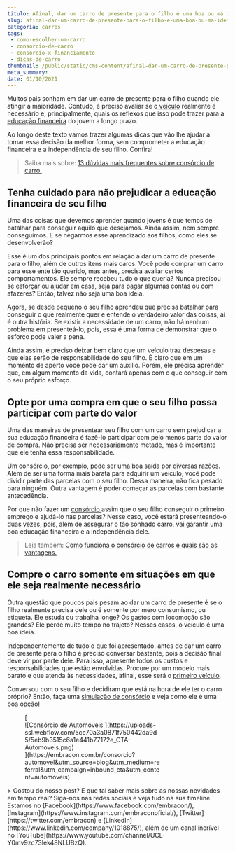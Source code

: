 ```yaml
---
titulo: Afinal, dar um carro de presente para o filho é uma boa ou má ideia?
slug: afinal-dar-um-carro-de-presente-para-o-filho-e-uma-boa-ou-ma-ideia
categoria: carros
tags:
 - como-escolher-um-carro
 - consorcio-de-carro
 - consorcio-x-financiamento
 - dicas-de-carro
thumbnail: /public/static/cms-content/afinal-dar-um-carro-de-presente-para-o-filho-e-uma-boa-ou-ma-ideia.jpeg
meta_summary: 
date: 01/10/2021
---
```

Muitos pais sonham em dar um carro de presente para o filho quando ele atingir a maioridade. Contudo, é preciso avaliar se o[ veículo](https://www.embracon.com.br/consorcio-de-carros) realmente é necessário e, principalmente, quais os reflexos que isso pode trazer para a [educação financeira](https://www.embracon.com.br/blog/entenda-a-importancia-da-educacao-financeira-na-sua-vida) do jovem a longo prazo.

Ao longo deste texto vamos trazer algumas dicas que vão lhe ajudar a tomar essa decisão da melhor forma, sem comprometer a educação financeira e a independência de seu filho. Confira!

> Saiba mais sobre: [13 dúvidas mais frequentes sobre consórcio de carro.](https://www.embracon.com.br/blog/duvidas-frequentes-consorcio-de-carro)

Tenha cuidado para não prejudicar a educação financeira de seu filho
--------------------------------------------------------------------

Uma das coisas que devemos aprender quando jovens é que temos de batalhar para conseguir aquilo que desejamos. Ainda assim, nem sempre conseguimos. E se negarmos esse aprendizado aos filhos, como eles se desenvolverão?

Esse é um dos principais pontos em relação a dar um carro de presente para o filho, além de outros itens mais caros. Você pode comprar um carro para esse ente tão querido, mas antes, precisa avaliar certos comportamentos. Ele sempre recebeu tudo o que queria? Nunca precisou se esforçar ou ajudar em casa, seja para pagar algumas contas ou com afazeres? Então, talvez não seja uma boa ideia.

Agora, se desde pequeno o seu filho aprendeu que precisa batalhar para conseguir o que realmente quer e entende o verdadeiro valor das coisas, aí é outra história. Se existir a necessidade de um carro, não há nenhum problema em presenteá-lo, pois, essa é uma forma de demonstrar que o esforço pode valer a pena.

Ainda assim, é preciso deixar bem claro que um veículo traz despesas e que elas serão de responsabilidade do seu filho. É claro que em um momento de aperto você pode dar um auxílio. Porém, ele precisa aprender que, em algum momento da vida, contará apenas com o que conseguir com o seu próprio esforço.

Opte por uma compra em que o seu filho possa participar com parte do valor
--------------------------------------------------------------------------

Uma das maneiras de presentear seu filho com um carro sem prejudicar a sua educação financeira é fazê-lo participar com pelo menos parte do valor de compra. Não precisa ser necessariamente metade, mas é importante que ele tenha essa responsabilidade.

Um consórcio, por exemplo, pode ser uma boa saída por diversas razões. Além de ser uma forma mais barata para adquirir um veículo, você pode dividir parte das parcelas com o seu filho. Dessa maneira, não fica pesado para ninguém. Outra vantagem é poder começar as parcelas com bastante antecedência.

Por que não fazer um [consórcio ](https://www.embracon.com.br/blog/sobre-o-consorcio-de-veiculos-embracon)assim que o seu filho conseguir o primeiro emprego e ajudá-lo nas parcelas? Nesse caso, você estará presenteando-o duas vezes, pois, além de assegurar o tão sonhado carro, vai garantir uma boa educação financeira e a independência dele.

> Leia também: [Como funciona o consórcio de carros e quais são as vantagens.](https://www.embracon.com.br/blog/vantagens-consorcio-automovel)

Compre o carro somente em situações em que ele seja realmente necessário
------------------------------------------------------------------------

Outra questão que poucos pais pesam ao dar um carro de presente é se o filho realmente precisa dele ou é somente por mero consumismo, ou etiqueta. Ele estuda ou trabalha longe? Os gastos com locomoção são grandes? Ele perde muito tempo no trajeto? Nesses casos, o veículo é uma boa ideia.

Independentemente de tudo o que foi apresentado, antes de dar um carro de presente para o filho é preciso conversar bastante, pois a decisão final deve vir por parte dele. Para isso, apresente todos os custos e responsabilidades que estão envolvidas. Procure por um modelo mais barato e que atenda às necessidades, afinal, esse será o [primeiro veículo](http://embracon.com.br/blog/primeiro-carro-como-acertar-na-escolha).

Conversou com o seu filho e decidiram que está na hora de ele ter o carro próprio? Então, faça uma [simulação de consórcio](https://www.embracon.com.br/consorcio) e veja como ele é uma boa opção!

<figure class="w-richtext-figure-type-image w-richtext-align-center" style="max-width:310px">[<div>![Consórcio de Automóveis ](https://uploads-ssl.webflow.com/5cc70a3a0871f750442da9d5/5eb9b3515c6a1e441b77172e_CTA-Automoveis.png)</div>](https://embracon.com.br/consorcio?automovel&utm_source=blog&utm_medium=referral&utm_campaign=inbound_cta&utm_content=automoveis)</figure>> Gostou do nosso post? E que tal saber mais sobre as nossas novidades em tempo real? Siga-nos nas redes sociais e veja tudo na sua timeline. Estamos no [Facebook](https://www.facebook.com/embracon/), [Instagram](https://www.instagram.com/embraconoficial/), [Twitter](https://twitter.com/embracon) e [LinkedIn](https://www.linkedin.com/company/1018875/), além de um canal incrível no [YouTube](https://www.youtube.com/channel/UCL-Y0mv9zc73Iek48NLUBzQ).
